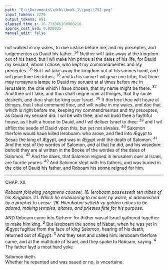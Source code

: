 ```yaml
---
path: "E:\\Documents\\drb\\book_1\\png\\752.png"
input_tokens: 2270
output_tokens: 881
elapsed_time_s: 16.773866100000216
approx_cost_usd: 0.020025
manual_edit: false
---
```

not walked in my waies, to doe iustice before me, and my preceptes, and iudgementes as Dauid his father. <sup>34</sup> Neither wil I take away al the kingdom out of his hand, but I wil make him prince al the daies of his life, for Dauid my seruant, whom I chose, who kept my commandmentes and my preceptes. <sup>35</sup> But I wil take away the kingdom out of his sonnes hand, and wil geue thee ten tribes: <sup>36</sup> and to his sonne I wil geue one tribe, that there may remayne a lampe to Dauid my seruant at al times before me in Ierusalem, the citie which I haue chosen, that my name might be there. <sup>37</sup> And thee wil I take, and thou shalt reigne ouer al thinges, that thy soule desireth, and thou shalt be king ouer Israel. <sup>38</sup> If therfore thou wilt heare al thinges, that I shal command thee, and wilt walke in my waies, and doe that which is right before me, keeping my commandmentes and my preceptes, as Dauid my seruant did: I wil be with thee, and wil build thee a faythful house, as I built a house to Dauid, and I wil deliuer Israel to thee: <sup>39</sup> and I wil afflict the seede of Dauid vpon this, but yet not alwaies. <sup>40</sup> Salomon therfore would haue killed Ieroboam: who arose, and fled into Ægypt to Sesac the king of Ægypt, and was in Ægypt vntil the death of Salomon. <sup>41</sup> And the rest of the wordes of Salomon, and al that he did, and his wisedom: behold they are al written in the Booke of the wordes of the daies of Salomon. <sup>42</sup> And the daies, that Salomon reigned in Ierusalem ouer al Israel, are fourtie yeares. <sup>43</sup> And Salomon slept with his fathers, and was buried in the citie of Dauid his father, and Roboam his sonne reigned for him.

<hr>

CHAP. XII.

*Roboam folowing yongmens counsel, 16. Ieroboam possesseth ten tribes of his Kingdom. 21. Which he endeuoring to recouer by warre, is admonished by a prophet to cease. 26. Hieroboam setteth vp golden calues to be adored, making temples, altares, and priestes fitte for his purpose.*

AND Roboam came into Sichem: for thither was al Israel gathered together to make him king. <sup>2</sup> But Ieroboam the sonne of Nabat, when he was yet in Ægypt fugitiue from the face of king Salomon, hearing of his death, returned out of Ægypt. <sup>3</sup> And they sent and called him: Ieroboam therfore came, and al the multitude of Israel, and they spake to Roboam, saying. <sup>4</sup> Thy father layd a most hard yoke

<aside>Salomon dieth.</aside>

<aside>Whether he repented and was saued or no, is vncertaine.</aside>

[^1]: The third part. The diuision of the Kingdom. Seueral reignes of certaine kinges: and preaching of special prophetes.
